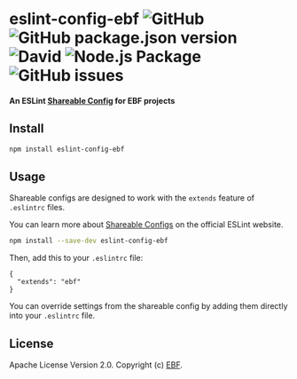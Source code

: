 # eslint-config-ebf ![GitHub](https://img.shields.io/github/license/ebf/eslint-config-ebf) ![GitHub package.json version](https://img.shields.io/github/package-json/v/ebf/eslint-config-ebf) ![David](https://img.shields.io/david/ebf/eslint-config-ebf) ![Node.js Package](https://github.com/ebf/eslint-config-ebf/workflows/Node.js%20Package/badge.svg) ![GitHub issues](https://img.shields.io/github/issues/ebf/eslint-config-ebf)

#### An ESLint [Shareable Config](http://eslint.org/docs/developer-guide/shareable-configs) for EBF projects

## Install

```bash
npm install eslint-config-ebf
```

## Usage

Shareable configs are designed to work with the `extends` feature of `.eslintrc` files.

You can learn more about [Shareable Configs](http://eslint.org/docs/developer-guide/shareable-configs) on the
official ESLint website.

```bash
npm install --save-dev eslint-config-ebf
```

Then, add this to your `.eslintrc` file:

```
{
  "extends": "ebf"
}
```

You can override settings from the shareable config by adding them directly into your `.eslintrc` file.

## License

Apache License Version 2.0. Copyright (c) [EBF](https://ebf.com).
